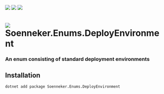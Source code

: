 [![](https://img.shields.io/nuget/v/Soenneker.Enums.DeployEnvironment.svg?style=for-the-badge)](https://www.nuget.org/packages/Soenneker.Enums.DeployEnvironment/)
[![](https://img.shields.io/github/actions/workflow/status/soenneker/soenneker.enums.deployenvironment/publish-package.yml?style=for-the-badge)](https://github.com/soenneker/soenneker.enums.deployenvironment/actions/workflows/publish-package.yml)
[![](https://img.shields.io/nuget/dt/Soenneker.Enums.DeployEnvironment.svg?style=for-the-badge)](https://www.nuget.org/packages/Soenneker.Enums.DeployEnvironment/)

# ![](https://user-images.githubusercontent.com/4441470/224455560-91ed3ee7-f510-4041-a8d2-3fc093025112.png) Soenneker.Enums.DeployEnvironment
### An enum consisting of standard deployment environments

## Installation

```
dotnet add package Soenneker.Enums.DeployEnvironment
```
